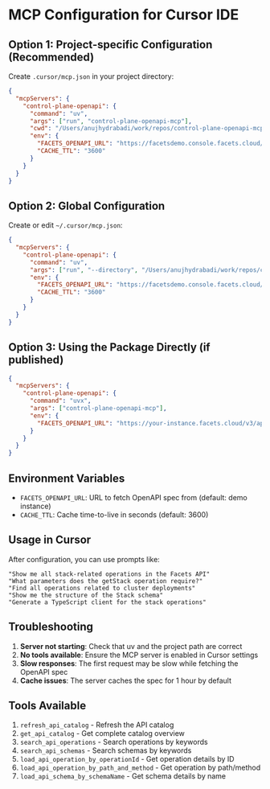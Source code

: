 # MCP Configuration for Cursor IDE

## Option 1: Project-specific Configuration (Recommended)

Create `.cursor/mcp.json` in your project directory:

```json
{
  "mcpServers": {
    "control-plane-openapi": {
      "command": "uv",
      "args": ["run", "control-plane-openapi-mcp"],
      "cwd": "/Users/anujhydrabadi/work/repos/control-plane-openapi-mcp",
      "env": {
        "FACETS_OPENAPI_URL": "https://facetsdemo.console.facets.cloud/v3/api-docs",
        "CACHE_TTL": "3600"
      }
    }
  }
}
```

## Option 2: Global Configuration

Create or edit `~/.cursor/mcp.json`:

```json
{
  "mcpServers": {
    "control-plane-openapi": {
      "command": "uv",
      "args": ["run", "--directory", "/Users/anujhydrabadi/work/repos/control-plane-openapi-mcp", "control-plane-openapi-mcp"],
      "env": {
        "FACETS_OPENAPI_URL": "https://facetsdemo.console.facets.cloud/v3/api-docs",
        "CACHE_TTL": "3600"
      }
    }
  }
}
```

## Option 3: Using the Package Directly (if published)

```json
{
  "mcpServers": {
    "control-plane-openapi": {
      "command": "uvx",
      "args": ["control-plane-openapi-mcp"],
      "env": {
        "FACETS_OPENAPI_URL": "https://your-instance.facets.cloud/v3/api-docs"
      }
    }
  }
}
```

## Environment Variables

- `FACETS_OPENAPI_URL`: URL to fetch OpenAPI spec from (default: demo instance)
- `CACHE_TTL`: Cache time-to-live in seconds (default: 3600)

## Usage in Cursor

After configuration, you can use prompts like:

```
"Show me all stack-related operations in the Facets API"
"What parameters does the getStack operation require?"
"Find all operations related to cluster deployments"
"Show me the structure of the Stack schema"
"Generate a TypeScript client for the stack operations"
```

## Troubleshooting

1. **Server not starting**: Check that uv and the project path are correct
2. **No tools available**: Ensure the MCP server is enabled in Cursor settings
3. **Slow responses**: The first request may be slow while fetching the OpenAPI spec
4. **Cache issues**: The server caches the spec for 1 hour by default

## Tools Available

1. `refresh_api_catalog` - Refresh the API catalog
2. `get_api_catalog` - Get complete catalog overview  
3. `search_api_operations` - Search operations by keywords
4. `search_api_schemas` - Search schemas by keywords
5. `load_api_operation_by_operationId` - Get operation details by ID
6. `load_api_operation_by_path_and_method` - Get operation by path/method
7. `load_api_schema_by_schemaName` - Get schema details by name

